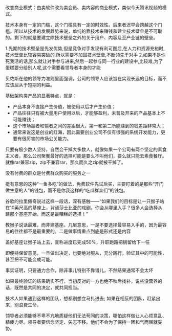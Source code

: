
改变商业模式：由卖软件改为卖会员、卖内容的商业模式，类似今天腾讯视频的模式。

技术本身有一定的门槛，这个门槛具有一定的时效性。后来者迟早会跨越这个门槛。所以从技术的发展趋势来说，单纯的靠技术来赚钱和建立技术壁垒是不可取的。剩下的就是要建立除技术壁垒之外的关于用户、内容及至产业链的壁垒。

1.先期的技术壁垒是先发优势,但是竞争对手发现有利可图后,在人力和资源充裕时,技术壁垒比较容易突破的.所以需要不加固技术壁垒,不断领先于对手
2.如果不是你死我活的话,那么就让对手参与进来,然后一起参与同一行业的建设中,比较难,为了蛋糕要分给别人呢,这个需要看领导者本身的才能

贝佐斯在他的领导力准则里面强调，公司的领导人应该旨在实现长远的目标，而不应该屈从于短期的利益。


基础架构类产品的显著特点，就是：

+ 产品本身不直接产生价值，被使用以后才产生价值；
+ 产品往往只有被大量用户使用以后，才能够盈利，未普及开来的产品基本上不可能赚钱；
+ 这个市场赢者和输者之间的差距很大，第一和第二所能赚到的钱差距非常大；
+ 通常来说这是创业的红海，因此需要创业公司不仅有很强的系统开发能力，更要有很厉害的市场公关能力。

只要有极少数人坚持，自然会干掉大多数人，就像如果一个公司有两个坚定的素食主义者，那么公司聚餐最好的选择可能是要么不叫他们，要么就只能去素食餐厅。就像rar兼容zip，zip不兼容rar，那久而久之zip就被干掉了。

没有付费的群众是付费群众购买的服务之一

挺有意思的这种“一鱼多吃”的做法，免费软件先试后买，主要盯着的是那些“开门做生意的人”的钱包，而不是你我这样的“吃瓜群众们”的钱包。

谷歌的拉里佩奇说过这样一段话，深有感触——“如果我们的目标是让一只猴子站在10英尺高的基座上，背诵莎士比亚的戏剧。你会从哪里入手？很多人会选择从建那个基座开始，而这是最糟糕的选择！”

教猴子说话最难，而非建基座。几层意思，一是不要选择最容易入手的，因为最容易的往往都不是最重要的。二是做事情重点到底是形式还是内容

盖好基座让猴子站上去，宣称进度已完成50%，升职跑路把锅留给下一任

即便持保留意见，一旦做出决定，也要绝对服从，充分践行，验证其中的可能性，甚至把不可能变成可能。

事实证明，只要通力合作，除非事儿特别不靠谱儿，不然结果通常不会太坏

如果最终验证的结果确实不行，当初反对的一方也绝不秋后找补，说些没营养的话，既然是共同的决定，就共同担当。

技术人如果遇到这样的团队，想都别想立马扎进去; 如果在相反的团队，赶紧出来，别浪费生命。

领导者必须能够不卑不亢地质疑他们无法苟同的决策，哪怕这样做让人心烦意乱、精疲力尽。领导者要信念坚定、矢志不移。他们不会为了保持一团和气而屈就妥协。
